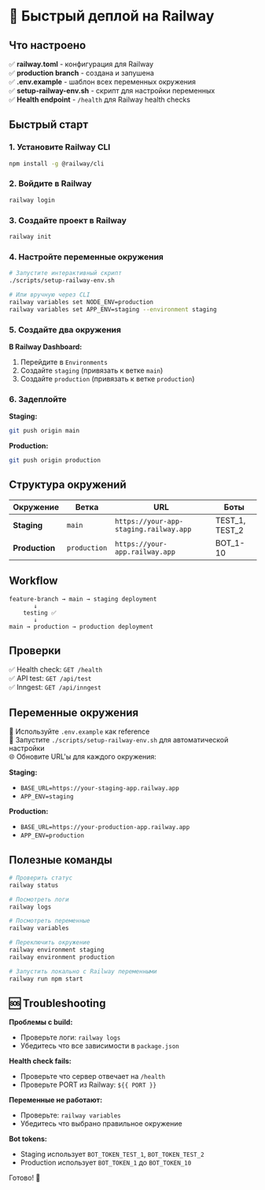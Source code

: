 # 🚀 Быстрый деплой на Railway

## Что настроено

✅ **railway.toml** - конфигурация для Railway  
✅ **production branch** - создана и запушена  
✅ **.env.example** - шаблон всех переменных окружения  
✅ **setup-railway-env.sh** - скрипт для настройки переменных  
✅ **Health endpoint** - `/health` для Railway health checks  

## Быстрый старт

### 1. Установите Railway CLI
```bash
npm install -g @railway/cli
```

### 2. Войдите в Railway
```bash
railway login
```

### 3. Создайте проект в Railway
```bash
railway init
```

### 4. Настройте переменные окружения
```bash
# Запустите интерактивный скрипт
./scripts/setup-railway-env.sh

# Или вручную через CLI
railway variables set NODE_ENV=production
railway variables set APP_ENV=staging --environment staging
```

### 5. Создайте два окружения

**В Railway Dashboard:**
1. Перейдите в `Environments`
2. Создайте `staging` (привязать к ветке `main`)
3. Создайте `production` (привязать к ветке `production`)

### 6. Задеплойте

**Staging:**
```bash
git push origin main
```

**Production:**
```bash
git push origin production
```

## Структура окружений

| Окружение | Ветка | URL | Боты |
|-----------|-------|-----|------|
| **Staging** | `main` | `https://your-app-staging.railway.app` | TEST_1, TEST_2 |
| **Production** | `production` | `https://your-app.railway.app` | BOT_1-10 |

## Workflow

```
feature-branch → main → staging deployment
       ↓
    testing ✅
       ↓
main → production → production deployment
```

## Проверки

✅ Health check: `GET /health`  
✅ API test: `GET /api/test`  
✅ Inngest: `GET /api/inngest`  

## Переменные окружения

📝 Используйте `.env.example` как reference  
🔧 Запустите `./scripts/setup-railway-env.sh` для автоматической настройки  
🌐 Обновите URL'ы для каждого окружения:

**Staging:**
- `BASE_URL=https://your-staging-app.railway.app`
- `APP_ENV=staging`

**Production:**  
- `BASE_URL=https://your-production-app.railway.app`
- `APP_ENV=production`

## Полезные команды

```bash
# Проверить статус
railway status

# Посмотреть логи
railway logs

# Посмотреть переменные
railway variables

# Переключить окружение
railway environment staging
railway environment production

# Запустить локально с Railway переменными
railway run npm start
```

## 🆘 Troubleshooting

**Проблемы с build:**
- Проверьте логи: `railway logs`
- Убедитесь что все зависимости в `package.json`

**Health check fails:**
- Проверьте что сервер отвечает на `/health`
- Проверьте PORT из Railway: `${{ PORT }}`

**Переменные не работают:**
- Проверьте: `railway variables`
- Убедитесь что выбрано правильное окружение

**Bot tokens:**
- Staging использует `BOT_TOKEN_TEST_1`, `BOT_TOKEN_TEST_2`
- Production использует `BOT_TOKEN_1` до `BOT_TOKEN_10`

Готово! 🎉